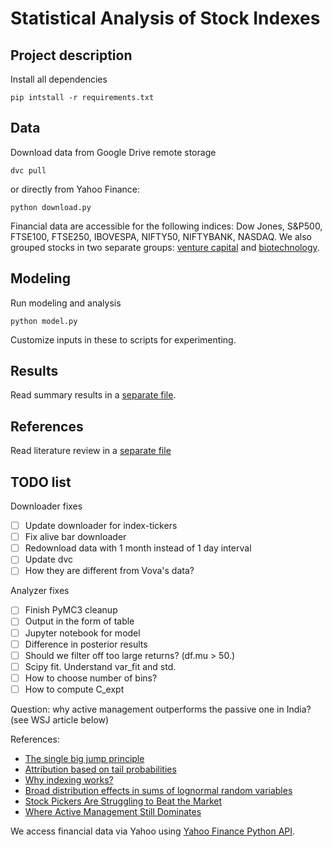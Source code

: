 # Statistical Analysis of Stock Indexes

## Project description

Install all dependencies
```
pip intstall -r requirements.txt
```

## Data

Download data from Google Drive remote storage

```
dvc pull
```

or directly from Yahoo Finance: 

```
python download.py
```

Financial data are accessible for the following indices: Dow Jones, S&P500, FTSE100, FTSE250, IBOVESPA, NIFTY50, NIFTYBANK, NASDAQ. We also grouped stocks in two separate groups: [venture capital](https://github.com/maxmarkov/stock-index/blob/master/index-tickers/venture.csv) and [biotechnology](https://github.com/maxmarkov/stock-index/blob/master/index-tickers/biotech.csv).

## Modeling

Run modeling and analysis
```
python model.py
```

Customize inputs in these to scripts for experimenting.

## Results

Read summary results in a [separate file](https://github.com/maxmarkov/stock-index/blob/master/RESULTS.md).

## References

Read literature review in a [separate file](https://github.com/maxmarkov/stock-index/blob/master/LITERATURE.md)

## TODO list

Downloader fixes

* [ ] Update downloader for index-tickers
* [ ] Fix alive bar downloader
* [ ] Redownload data with 1 month instead of 1 day interval
* [ ] Update dvc
* [ ] How they are different from Vova's data?

Analyzer fixes

* [ ] Finish PyMC3 cleanup
* [ ] Output in the form of table
* [ ] Jupyter notebook for model
* [ ] Difference in posterior results
* [ ] Should we filter off too large returns? (df.mu > 50.)
* [ ] Scipy fit. Understand var_fit and std.
* [ ] How to choose number of bins?
* [ ] How to compute C_expt

Question: why active management outperforms the passive one in India? (see WSJ article below)

References:

- [The single big jump principle](https://www.johndcook.com/blog/2011/08/09/single-big-jump-principle/)
- [Attribution based on tail probabilities](https://www.johndcook.com/blog/2018/07/17/attribution/)
- [Why indexing works?](https://arxiv.org/abs/1510.03550)
- [Broad distribution effects in sums of lognormal random variables](https://www.researchgate.net/publication/2168231_Broad_distribution_effects_in_sums_of_lognormal_random_variables)
- [Stock Pickers Are Struggling to Beat the Market](https://www.wsj.com/articles/stock-pickers-are-struggling-to-beat-the-market-11640692983)
- [Where Active Management Still Dominates ](https://www.wsj.com/amp/articles/where-active-management-still-dominates-11551669060)

We access financial data via Yahoo using [Yahoo Finance Python API](http://theautomatic.net/2018/01/25/coding-yahoo_fin-package/).

